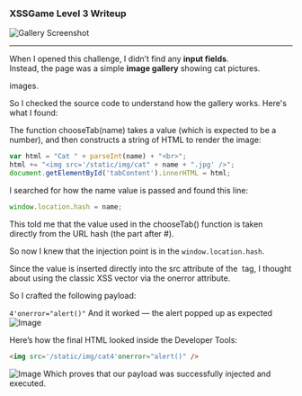 ### XSSGame Level 3 Writeup

![Gallery Screenshot](https://github.com/user-attachments/assets/c75b0195-6a8c-4c80-8a36-35540fa2548b)

---

When I opened this challenge, I didn’t find any **input fields**.  
Instead, the page was a simple **image gallery** showing cat pictures.

images.

So I checked the source code to understand how the gallery works. Here's what I found:

The function chooseTab(name) takes a value (which is expected to be a number), and then constructs a string of HTML to render the image:

```javascript
var html = "Cat " + parseInt(name) + "<br>";
html += "<img src='/static/img/cat" + name + ".jpg' />";
document.getElementById('tabContent').innerHTML = html;
```
I searched for how the name value is passed and found this line:

```javascript
window.location.hash = name;
```
This told me that the value used in the chooseTab() function is taken directly from the URL hash (the part after #).

So now I knew that the injection point is in the `window.location.hash`.

Since the value is inserted directly into the src attribute of the <img> tag, I thought about using the classic XSS vector via the onerror attribute.

So I crafted the following payload:

`4'onerror="alert()"`
And it worked — the alert popped up as expected 
![Image](https://github.com/user-attachments/assets/fc0d0a4e-1ff0-47ba-8d76-3a1206e7ef1d)


Here’s how the final HTML looked inside the Developer Tools:

```html
<img src='/static/img/cat4'onerror="alert()" />
```
![Image](https://github.com/user-attachments/assets/4feb05cf-54ed-4a1f-bf98-02bb1f15fe42)
Which proves that our payload was successfully injected and executed.






